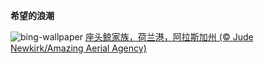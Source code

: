 
**希望的浪潮**

![bing-wallpaper](https://www.bing.com/th?id=OHR.HumpbackFamily_ZH-CN4336100531_1920x1080.jpg)
[座头鲸家族，荷兰港，阿拉斯加州 (© Jude Newkirk/Amazing Aerial Agency)](https://www.bing.com/search?q=%E4%B8%96%E7%95%8C%E6%B5%B7%E6%B4%8B%E6%97%A5&amp;form=hpcapt&amp;mkt=zh-cn)
  